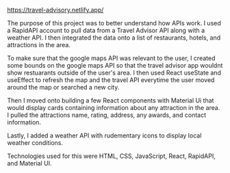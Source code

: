 https://travel-advisory.netlify.app/

The purpose of this project was to better understand how APIs work. I used a RapidAPI account to pull data from a Travel Advisor API along with a weather API. I then integrated the data onto a list of restaurants, hotels, and attractions in the area. 

To make sure that the google maps API was relevant to the user, I created some bounds on the google maps API so that the travel advisor app wouldnt show restuarants outside of the user's area. I then used React useState and useEffect to refresh the map and the travel API everytime the user moved around the map or searched a new city. 

Then I moved onto building a few React components with Material Ui that would display cards containing information about any attraction in the area. I pulled the attractions name, rating, address, any awards, and contact information. 

Lastly, I added a weather API with rudementary icons to display local weather conditions. 

Technologies used for this were HTML, CSS, JavaScript, React, RapidAPI, and Material UI. 
